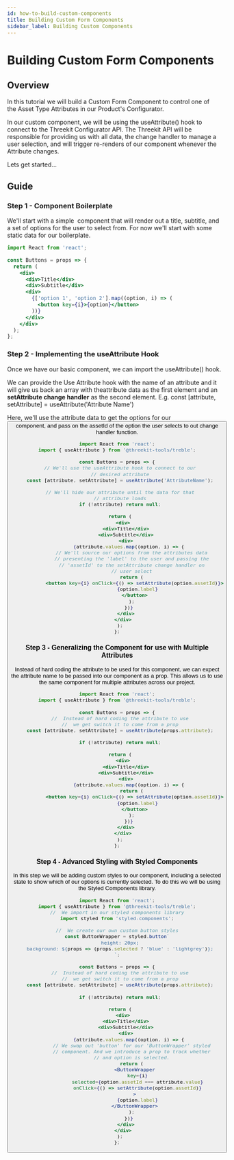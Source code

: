 ```yaml
---
id: how-to-build-custom-components
title: Building Custom Form Components
sidebar_label: Building Custom Components
---
```


# Building Custom Form Components

## Overview

In this tutorial we will build a Custom Form Component to control one of the Asset Type Attributes in our Product's Configurator.

In our custom component, we will be using the useAttribute() hook to connect to the Threekit Configurator API. The Threekit API will be responsible for providing us with all data, the change handler to manage a user selection, and will trigger re-renders of our component whenever the Attribute changes.

Lets get started...

## Guide

### Step 1 - Component Boilerplate

We'll start with a simple <Buttons /> component that will render out a title, subtitle, and a set of options for the user to select from. For now we'll start with some static data for our boilerplate.

```jsx
import React from 'react';

const Buttons = props => {
  return (
    <div>
      <div>Title</div>
      <div>Subtitle</div>
      <div>
        {['option 1', 'option 2'].map((option, i) => (
          <button key={i}>{option}</button>
        ))}
      </div>
    </div>
  );
};
```

### Step 2 - Implementing the useAttribute Hook

Once we have our basic component, we can import the useAttribute() hook.

We can provide the Use Attribute hook with the name of an attribute and it will give us back an array with theattribute data as the first element and an **setAttribute change handler** as the second element. E.g.
const [attribute, setAttribute] = useAttribute('Attribute Name')

Here, we'll use the attribute data to get the options for our <Button /> component, and pass on the assetId of the option the user selects to out change handler function.

```jsx
import React from 'react';
import { useAttribute } from '@threekit-tools/treble';

const Buttons = props => {
  // We'll use the useAttribute hook to connect to our
  // desired attribute
  const [attribute, setAttribute] = useAttribute('AttributeName');

  // We'll hide our attribute until the data for that
  // attribute loads
  if (!attribute) return null;

  return (
    <div>
      <div>Title</div>
      <div>Subtitle</div>
      <div>
        {attribute.values.map((option, i) => {
          // We'll source our options from the attributes data
          // presenting the 'label' to the user and passing the
          // 'assetId' to the setAttribute change handler on
          // user select
          return (
            <button key={i} onClick={() => setAttribute(option.assetId)}>
              {option.label}
            </button>
          );
        })}
      </div>
    </div>
  );
};
```

### Step 3 - Generalizing the Component for use with Multiple Attributes

Instead of hard coding the attribute to be used for this component, we can expect
the attribute name to be passed into our <Buttons /> component as a prop. This
allows us to use the same component for multiple attributes across our project.

```jsx
import React from 'react';
import { useAttribute } from '@threekit-tools/treble';

const Buttons = props => {
  //  Instead of hard coding the attribute to use
  //  we get switch it to come from a prop
  const [attribute, setAttribute] = useAttribute(props.attribute);

  if (!attribute) return null;

  return (
    <div>
      <div>Title</div>
      <div>Subtitle</div>
      <div>
        {attribute.values.map((option, i) => {
          return (
            <button key={i} onClick={() => setAttribute(option.assetId)}>
              {option.label}
            </button>
          );
        })}
      </div>
    </div>
  );
};
```

### Step 4 - Advanced Styling with Styled Components

In this step we will be adding custom styles to our component, including a selected state to show which of our options is currently selected. To do this we will be using the Styled Components library.

```jsx
import React from 'react';
import { useAttribute } from '@threekit-tools/treble';
//  We import in our styled components library
import styled from 'styled-components';

//  We create our own custom button styles
const ButtonWrapper = styled.button`
  height: 20px;
  background: ${props => (props.selected ? 'blue' : 'lightgrey')};
`;

const Buttons = props => {
  //  Instead of hard coding the attribute to use
  //  we get switch it to come from a prop
  const [attribute, setAttribute] = useAttribute(props.attribute);

  if (!attribute) return null;

  return (
    <div>
      <div>Title</div>
      <div>Subtitle</div>
      <div>
        {attribute.values.map((option, i) => {
          // We swap out 'button' for our 'ButtonWrapper' styled
          // component. And we introduce a prop to track whether
          // and option is selected.
          return (
            <ButtonWrapper
              key={i}
              selected={option.assetId === attribute.value}
              onClick={() => setAttribute(option.assetId)}
            >
              {option.label}
            </ButtonWrapper>
          );
        })}
      </div>
    </div>
  );
};
```
